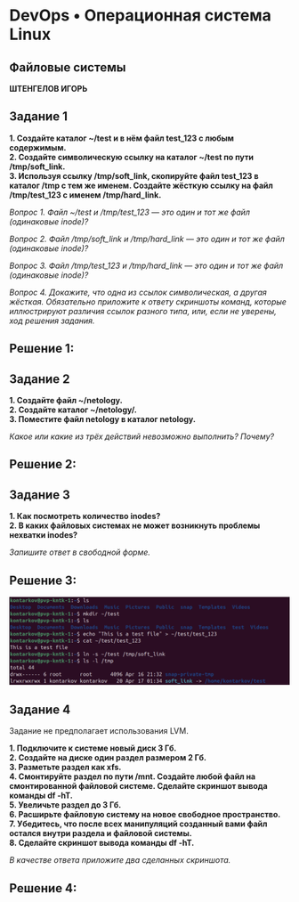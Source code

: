 # DevOps • Операционная система Linux
## Файловые системы
__ШТЕНГЕЛОВ ИГОРЬ__

## Задание 1
__1. Создайте каталог ~/test и в нём файл test_123 с любым содержимым.__  
__2. Создайте символическую ссылку на каталог ~/test по пути /tmp/soft_link.__   
__3. Используя ссылку /tmp/soft_link, скопируйте файл test_123 в каталог /tmp с тем же именем. Создайте жёсткую ссылку на файл /tmp/test_123 с именем /tmp/hard_link.__  

_Вопрос 1. Файл ~/test и /tmp/test_123 — это один и тот же файл (одинаковые inode)?_  

_Вопрос 2. Файл /tmp/soft_link и /tmp/hard_link — это один и тот же файл (одинаковые inode)?_  

_Вопрос 3. Файл /tmp/test_123 и /tmp/hard_link — это один и тот же файл (одинаковые inode)?_  

_Вопрос 4. Докажите, что одна из ссылок символическая, а другая жёсткая. Обязательно приложите к ответу скриншоты команд, которые иллюстрируют различия ссылок разного типа, или, если не уверены, ход решения задания._  


## Решение 1:


## Задание 2
__1. Создайте файл ~/netology.__  
__2. Создайте каталог ~/netology/.__  
__3. Поместите файл netology в каталог netology.__  

_Какое или какие из трёх действий невозможно выполнить? Почему?_  

## Решение 2:


## Задание 3
__1. Как посмотреть количество inodes?__  
__2. В каких файловых системах не может возникнуть проблемы нехватки inodes?__ 

_Запишите ответ в свободной форме._  

## Решение 3:

  
![1](./images/3_1.png)  

## Задание 4
Задание не предполагает использования LVM.

__1. Подключите к системе новый диск 3 Гб.__  
__2. Создайте на диске один раздел размером 2 Гб.__  
__3. Разметьте раздел как xfs.__  
__4. Смонтируйте раздел по пути /mnt. Создайте любой файл на смонтированной файловой системе. Сделайте скриншот вывода команды df -hT.__  
__5. Увеличьте раздел до 3 Гб.__  
__6. Расширьте файловую систему на новое свободное пространство.__  
__7. Убедитесь, что после всех манипуляций созданный вами файл остался внутри раздела и файловой системы.__  
__8. Сделайте скриншот вывода команды df -hT.__  

_В качестве ответа приложите два сделанных скриншота._  

## Решение 4:


